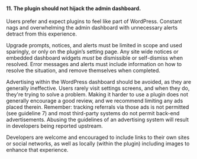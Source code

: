 <h4>11. The plugin should not hijack the admin dashboard.</h4>

Users prefer and expect plugins to feel like part of WordPress. Constant nags and overwhelming the admin dashboard with unnecessary alerts detract from this experience.

Upgrade prompts, notices, and alerts must be limited in scope and used sparingly, or only on the plugin’s setting page. Any site wide notices or embedded dashboard widgets _must_ be dismissible or self-dismiss when resolved. Error messages and alerts must include information on how to resolve the situation, and remove themselves when completed.

Advertising within the WordPress dashboard should be avoided, as they are generally ineffective. Users rarely visit settings screens, and when they do, they're trying to solve a problem. Making it harder to use a plugin does not generally encourage a good review, and we recommend limiting any ads placed therein. Remember: tracking referrals via those ads is not permitted (see guideline 7) and most third-party systems do not permit back-end advertisements. Abusing the guidelines of an advertising system will result in developers being reported upstream.

Developers are welcome and encouraged to include links to their own sites or social networks, as well as locally (within the plugin) including images to enhance that experience.